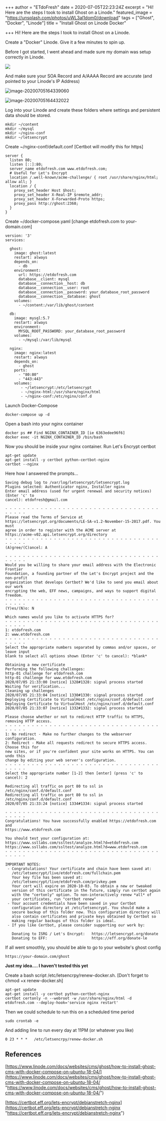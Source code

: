 +++
author = "ETdoFresh"
date = 2020-07-05T22:23:24Z
excerpt = "Hi! Here are the steps I took to install Ghost on a Linode."
featured_image = "https://unsplash.com/photos/uWL3al1dom0/download"
tags = ["Ghost", "Docker", "Linode"]
title = "Install Ghost on Linode Docker"

+++
Hi! Here are the steps I took to install Ghost on a Linode.

Create a "Docker" Linode. Give it a few minutes to spin up.

Before I got started, I went ahead and made sure my domain was setup correctly in Linode.

![](/uploads/2020/07/image-20200705164204526.png)

And make sure your SOA Record and A/AAAA Record are accurate (and pointed to your Linode's IP Address)

![image-20200705164339060](https://etdofresh.com/content/images/2020/07/image-20200705164339060.png)

![image-20200705164432022](https://etdofresh.com/content/images/2020/07/image-20200705164432022.png)

Log into your Linode and create these folders where settings and persistent data should be stored.

    mkdir ~/content
    mkdir ~/mysql
    mkdir ~/nginx-conf
    mkdir ~/letsencrypt

Create \~/nginx-conf/default.conf \[Certbot will modify this for https\]

    server {
      listen 80;
      listen [::]:80;
      server_name etdofresh.com www.etdofresh.com;
      # Useful for Let's Encrypt
      location /.well-known/acme-challenge/ { root /usr/share/nginx/html; allow all; }
      location / {
        proxy_set_header Host $host;
        proxy_set_header X-Real-IP $remote_addr;
        proxy_set_header X-Forwarded-Proto https;
        proxy_pass http://ghost:2368;
      }
    }

Create \~/docker-compose.yaml \[change etdofresh.com to your-domain.com\]

    version: '3'
    services:
    
      ghost:
        image: ghost:latest
        restart: always
        depends_on:
          - db
        environment:
          url: https://etdofresh.com
          database__client: mysql
          database__connection__host: db
          database__connection__user: root
          database__connection__password: your_database_root_password
          database__connection__database: ghost
        volumes:
          - ~/content:/var/lib/ghost/content
    
      db:
        image: mysql:5.7
        restart: always
        environment:
          MYSQL_ROOT_PASSWORD: your_database_root_password
        volumes:
          - ~/mysql:/var/lib/mysql
    
      nginx:
        image: nginx:latest
        restart: always
        depends_on:
          - ghost
        ports:
          - "80:80"
          - "443:443"
        volumes:
           - ~/letsencrypt:/etc/letsencrypt
           - ~/nginx-html:/usr/share/nginx/html
           - ~/nginx-conf:/etc/nginx/conf.d

Launch Docker-Compose

    docker-compose up -d

Open a bash into your nginx container

    docker ps ## Find NGINX_CONTAINER_ID [ie 6363edee96f6]
    docker exec -it NGINX_CONTAINER_ID /bin/bash

Now you should be inside your nginx container. Run Let's Encrypt certbot

    apt-get update
    apt-get install -y certbot python-certbot-nginx
    certbot --nginx

Here how I answered the prompts...

    Saving debug log to /var/log/letsencrypt/letsencrypt.log
    Plugins selected: Authenticator nginx, Installer nginx
    Enter email address (used for urgent renewal and security notices) (Enter 'c' to
    cancel): etdofresh@gmail.com
    
    - - - - - - - - - - - - - - - - - - - - - - - - - - - - - - - - - - - - - - - -
    Please read the Terms of Service at
    https://letsencrypt.org/documents/LE-SA-v1.2-November-15-2017.pdf. You must
    agree in order to register with the ACME server at
    https://acme-v02.api.letsencrypt.org/directory
    - - - - - - - - - - - - - - - - - - - - - - - - - - - - - - - - - - - - - - - -
    (A)gree/(C)ancel: A
    
    - - - - - - - - - - - - - - - - - - - - - - - - - - - - - - - - - - - - - - - -
    Would you be willing to share your email address with the Electronic Frontier
    Foundation, a founding partner of the Let's Encrypt project and the non-profit
    organization that develops Certbot? We'd like to send you email about our work
    encrypting the web, EFF news, campaigns, and ways to support digital freedom.
    - - - - - - - - - - - - - - - - - - - - - - - - - - - - - - - - - - - - - - - -
    (Y)es/(N)o: N
    
    Which names would you like to activate HTTPS for?
    - - - - - - - - - - - - - - - - - - - - - - - - - - - - - - - - - - - - - - - -
    1: etdofresh.com
    2: www.etdofresh.com
    - - - - - - - - - - - - - - - - - - - - - - - - - - - - - - - - - - - - - - - -
    Select the appropriate numbers separated by commas and/or spaces, or leave input
    blank to select all options shown (Enter 'c' to cancel): *blank*
    
    Obtaining a new certificate
    Performing the following challenges:
    http-01 challenge for etdofresh.com
    http-01 challenge for www.etdofresh.com
    2020/07/05 21:33:00 [notice] 1328#1328: signal process started
    Waiting for verification...
    Cleaning up challenges
    2020/07/05 21:33:04 [notice] 1330#1330: signal process started
    Deploying Certificate to VirtualHost /etc/nginx/conf.d/default.conf
    Deploying Certificate to VirtualHost /etc/nginx/conf.d/default.conf
    2020/07/05 21:33:07 [notice] 1332#1332: signal process started
    
    Please choose whether or not to redirect HTTP traffic to HTTPS, removing HTTP access.
    - - - - - - - - - - - - - - - - - - - - - - - - - - - - - - - - - - - - - - - -
    1: No redirect - Make no further changes to the webserver configuration.
    2: Redirect - Make all requests redirect to secure HTTPS access. Choose this for
    new sites, or if you're confident your site works on HTTPS. You can undo this
    change by editing your web server's configuration.
    - - - - - - - - - - - - - - - - - - - - - - - - - - - - - - - - - - - - - - - -
    Select the appropriate number [1-2] then [enter] (press 'c' to cancel): 2
    
    Redirecting all traffic on port 80 to ssl in /etc/nginx/conf.d/default.conf
    Redirecting all traffic on port 80 to ssl in /etc/nginx/conf.d/default.conf
    2020/07/05 21:33:24 [notice] 1334#1334: signal process started
    
    - - - - - - - - - - - - - - - - - - - - - - - - - - - - - - - - - - - - - - - -
    Congratulations! You have successfully enabled https://etdofresh.com and
    https://www.etdofresh.com
    
    You should test your configuration at:
    https://www.ssllabs.com/ssltest/analyze.html?d=etdofresh.com
    https://www.ssllabs.com/ssltest/analyze.html?d=www.etdofresh.com
    - - - - - - - - - - - - - - - - - - - - - - - - - - - - - - - - - - - - - - - -
    
    IMPORTANT NOTES:
     - Congratulations! Your certificate and chain have been saved at:
       /etc/letsencrypt/live/etdofresh.com/fullchain.pem
       Your key file has been saved at:
       /etc/letsencrypt/live/etdofresh.com/privkey.pem
       Your cert will expire on 2020-10-03. To obtain a new or tweaked
       version of this certificate in the future, simply run certbot again
       with the "certonly" option. To non-interactively renew *all* of
       your certificates, run "certbot renew"
     - Your account credentials have been saved in your Certbot
       configuration directory at /etc/letsencrypt. You should make a
       secure backup of this folder now. This configuration directory will
       also contain certificates and private keys obtained by Certbot so
       making regular backups of this folder is ideal.
     - If you like Certbot, please consider supporting our work by:
    
       Donating to ISRG / Let's Encrypt:   https://letsencrypt.org/donate
       Donating to EFF:                    https://eff.org/donate-le

If all went smoothly, you should be able to go to your website's ghost config

    https://your-domain.com/ghost

**Just my idea.... I haven't tested this yet**

Create a bash script /etc/letsencrpy/renew-docker.sh. \[Don't forget to chmod +x renew-docker.sh\]

    apt-get update
    apt-get install -y certbot python-certbot-nginx
    certbot certonly -n --webroot -w /usr/share/nginx/html -d etdofresh.com --deploy-hook='service nginx restart'

Then we could schedule to run this on a scheduled time period

    sudo crontab -e

And adding line to run every day at 11PM (or whatever you like)

    0 23 * * *   /etc/letsencrpy/renew-docker.sh

## References

[https://www.linode.com/docs/websites/cms/ghost/how-to-install-ghost-cms-with-docker-compose-on-ubuntu-18-04/](https://www.linode.com/docs/websites/cms/ghost/how-to-install-ghost-cms-with-docker-compose-on-ubuntu-18-04/ "https://www.linode.com/docs/websites/cms/ghost/how-to-install-ghost-cms-with-docker-compose-on-ubuntu-18-04/")

[https://certbot.eff.org/lets-encrypt/debianstretch-nginx](https://certbot.eff.org/lets-encrypt/debianstretch-nginx "https://certbot.eff.org/lets-encrypt/debianstretch-nginx")